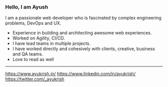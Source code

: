 ### Hello, I am Ayush


I am a passionate web developer who is fascinated by complex engineering problems, DevOps and UX.

* Experience in building and architecting awesome web experiences.
* Worked on Agility, CI/CD.
* I have lead teams in multiple projects.
* I have worked directly and cohesively with clients, creative, business and QA teams.
* Love to read as well

<!---
ayukrish/ayukrish is a ✨ special ✨ repository because its `README.md` (this file) appears on your GitHub profile.
You can click the Preview link to take a look at your changes.
--->
- - - -

https://www.ayukrish.in/
https://www.linkedin.com/in/ayukrish/ <br />
https://twitter.com/_ayukrish 

